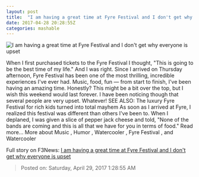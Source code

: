 ```yaml
---
layout: post
title:  "I am having a great time at Fyre Festival and I don't get why everyone is upset"
date: 2017-04-28 20:28:55Z
categories: mashable
---
```


![I am having a great time at Fyre Festival and I don't get why everyone is upset](http://i.amz.mshcdn.com/OEffAjPoezUDiLh7gt6Ws5VxCdY=/1200x630/2017%2F04%2F28%2Fc1%2F706f1e2a4878491f8f5010f512a2ac1d.92729.jpg)

When I first purchased tickets to the Fyre Festival I thought, "This is going to be the best time of my life." And I was right. Since I arrived on Thursday afternoon, Fyre Festival has been one of the most thrilling, incredible experiences I've ever had. Music, food, fun — from start to finish, I've been having an amazing time. Honestly? This might be a bit over the top, but I wish this weekend would last forever. I have been noticing though that several people are very upset. Whatever! SEE ALSO: The luxury Fyre Festival for rich kids turned into total mayhem As soon as I arrived at Fyre, I realized this festival was different than others I've been to. When I deplaned, I was given a slice of pepper jack cheese and told, "None of the bands are coming and this is all that we have for you in terms of food." Read more... More about Music , Humor , Watercooler , Fyre Festival , and Watercooler


Full story on F3News: [I am having a great time at Fyre Festival and I don't get why everyone is upset](http://www.f3nws.com/n/DRAD2E)

> Posted on: Saturday, April 29, 2017 1:28:55 AM
